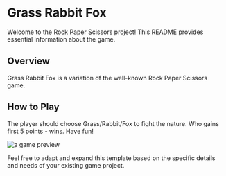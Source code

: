 # Grass Rabbit Fox

Welcome to the Rock Paper Scissors project! This README provides essential information about the game.

## Overview

Grass Rabbit Fox is a variation of the well-known Rock Paper Scissors game.

## How to Play

The player should choose Grass/Rabbit/Fox to fight the nature. Who gains first 5 points - wins. Have fun!

![a game preview](https://ibb.co/vZd2Hmq)

Feel free to adapt and expand this template based on the specific details and needs of your existing game project.
